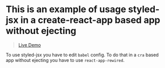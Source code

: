 # This is an example of usage styled-jsx in a create-react-app based app without ejecting

> [Live Demo](https://greglobinski.github.io/example-create-react-app-styled-jsx/)

To use styled-jsx you have to edit `babel` config. To do that in a `cra` based app without ejecting you have to use `react-app-rewired`.
